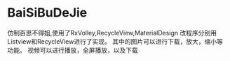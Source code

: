 # BaiSiBuDeJie
仿制百思不得姐,使用了RxVolley,RecycleView,MaterialDesign
改程序分别用Listview和RecycleView进行了实现。
其中的图片可以进行下载，放大，缩小等功能。
视频可以进行播放，全屏播放，以及下载
